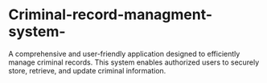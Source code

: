 # Criminal-record-managment-system-
A comprehensive and user-friendly application designed to efficiently manage criminal records. This system enables authorized users to securely store, retrieve, and update criminal information.
